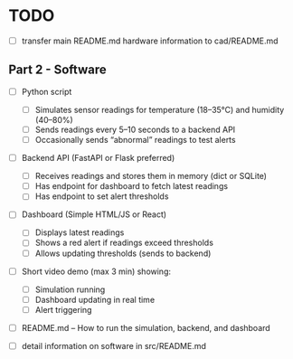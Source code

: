 # TODO

- [ ] transfer main README.md hardware information to cad/README.md

## Part 2 - Software

- [ ] Python script
  - [ ] Simulates sensor readings for temperature (18–35°C) and humidity (40–80%)
  - [ ] Sends readings every 5–10 seconds to a backend API
  - [ ] Occasionally sends “abnormal” readings to test alerts

- [ ] Backend API (FastAPI or Flask preferred)
  - [ ] Receives readings and stores them in memory (dict or SQLite)
  - [ ] Has endpoint for dashboard to fetch latest readings
  - [ ] Has endpoint to set alert thresholds

- [ ] Dashboard (Simple HTML/JS or React)
  - [ ] Displays latest readings
  - [ ] Shows a red alert if readings exceed thresholds
  - [ ] Allows updating thresholds (sends to backend)

- [ ] Short video demo (max 3 min) showing:
  - [ ] Simulation running
  - [ ] Dashboard updating in real time
  - [ ] Alert triggering

- [ ] README.md – How to run the simulation, backend, and dashboard

- [ ] detail information on software in src/README.md